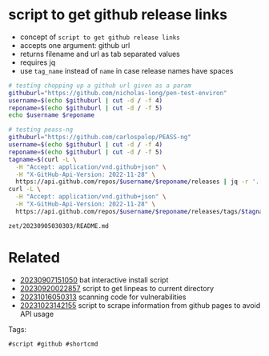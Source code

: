 # script to get github release links

- concept of `script to get github release links`
- accepts one argument: github url
- returns filename and url as tab separated values
- requires jq
- use `tag_name` instead of `name` in case release names have spaces

```bash
# testing chopping up a github url given as a param
githuburl="https://github.com/nicholas-long/pen-test-environ"
username=$(echo $githuburl | cut -d / -f 4)
reponame=$(echo $githuburl | cut -d / -f 5)
echo $username $reponame

# testing peass-ng
githuburl="https://github.com/carlospolop/PEASS-ng"
username=$(echo $githuburl | cut -d / -f 4)
reponame=$(echo $githuburl | cut -d / -f 5)
tagname=$(curl -L \
  -H "Accept: application/vnd.github+json" \
  -H "X-GitHub-Api-Version: 2022-11-28" \
  https://api.github.com/repos/$username/$reponame/releases | jq -r '.[].tag_name' | head -n 1)
curl -L \
  -H "Accept: application/vnd.github+json" \
  -H "X-GitHub-Api-Version: 2022-11-28" \
  https://api.github.com/repos/$username/$reponame/releases/tags/$tagname | jq -r '.assets[] | "\(.name) \(.browser_download_url)"'
```

` zet/20230905030303/README.md `

# Related

- [20230907151050](/zet/20230907151050/README.md) bat interactive install script
- [20230920022857](/zet/20230920022857/README.md) script to get linpeas to current directory
- [20231016050313](/zet/20231016050313/README.md) scanning code for vulnerabilities
- [20231023142155](/zet/20231023142155/README.md) script to scrape information from github pages to avoid API usage

Tags:

    #script #github #shortcmd
